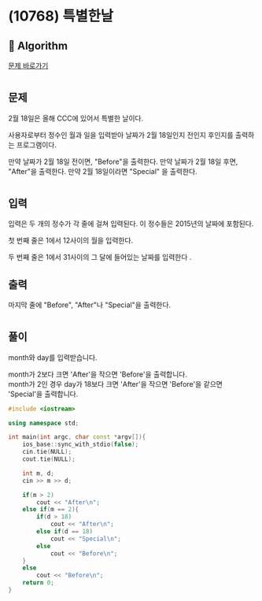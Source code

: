 # (10768) 특별한날
## :100: Algorithm
[문제 바로가기](https://www.acmicpc.net/problem/10768)
#
## 문제
2월 18일은 올해 CCC에 있어서 특별한 날이다.

사용자로부터 정수인 월과 일을 입력받아 날짜가 2월 18일인지 전인지 후인지를 출력하는 프로그램이다.

만약 날짜가 2월 18일 전이면, "Before"을 출력한다. 만약 날짜가 2월 18일 후면, "After"을 출력한다. 만약 2월 18일이라면 "Special" 을 출력한다.
#
## 입력
입력은 두 개의 정수가 각 줄에 걸쳐 입력된다. 이 정수들은 2015년의 날짜에 포함된다.

첫 번째 줄은 1에서 12사이의 월을 입력한다.

두 번째 줄은 1에서 31사이의 그 달에 들어있는 날짜를 입력한다 .
## 출력
마지막 줄에 "Before", "After"나 "Special"을 출력한다.
#
## 풀이
month와 day를 입력받습니다.  

month가 2보다 크면 'After'을 작으면 'Before'을 출력합니다.  
month가 2인 경우 day가 18보다 크면 'After'을 작으면 'Before'을 같으면 'Special'을 출력합니다.

```cpp
#include <iostream>

using namespace std;

int main(int argc, char const *argv[]){
    ios_base::sync_with_stdio(false);
    cin.tie(NULL);
    cout.tie(NULL);

    int m, d;
    cin >> m >> d;

    if(m > 2)
        cout << "After\n";
    else if(m == 2){
        if(d > 18)
            cout << "After\n";
        else if(d == 18)
            cout << "Special\n";
        else
            cout << "Before\n";
    }
    else
        cout << "Before\n";
    return 0;
}
```